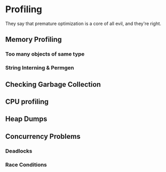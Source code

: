 # Profiling

They say that premature optimization is a core of all evil, and
they're right.

## Memory Profiling

### Too many objects of same type

### String Interning & Permgen

## Checking Garbage Collection

## CPU profiling

## Heap Dumps

## Concurrency Problems

### Deadlocks 

### Race Conditions


